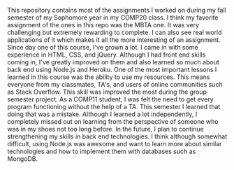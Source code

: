 This repository contains most of the assignments I worked on during my fall semester of my Sophomore year in my COMP20 class.
I think my favorite assignment of the ones in this repo was the MBTA one. It was very challenging but extremely rewarding to complete. 
I can also see real world applications of it which makes it all the more interesting of an assignment. 
Since day one of this course, I've grown a lot. I came in with some experience in HTML, CSS, and jQuery. Although I had front end skills
coming in, I've greatly improved on them and also learned so much about back end using Node.js and Heroku.
One of the most important lessons I learned in this course was the ability to use my resources. This means everyone from my classmates,
TA's, and users of online communities such as Stack Overflow. This skill was improved the most during the group semester project. 
As a COMP11 student, I was felt the need to get every program functioning without the help of a TA. This semester I learned that doing
that was a mistake. Although I learned a lot independently, I completely missed out on learning from the perspective of someone
who was in my shoes not too long before. 
In the future, I plan to continue strengthening my skills in back end technologies. I think although somewhat difficult, using Node.js was 
awesome and want to learn more about similar technologies and how to implement them with databases such as MongoDB.
